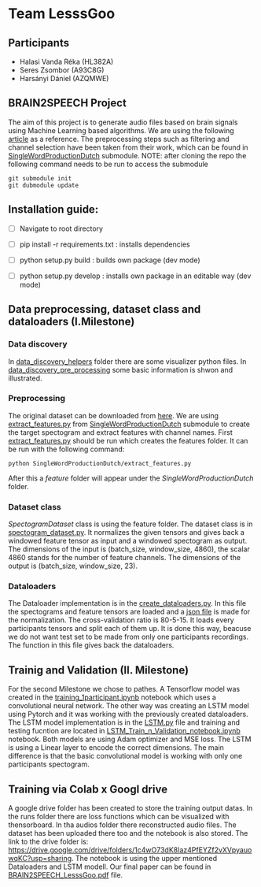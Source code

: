 # Team LesssGoo #

## Participants ##
* Halasi Vanda Réka (HL382A)
* Seres Zsombor (A93C8G)
* Harsányi Dániel (AZQMWE)

## BRAIN2SPEECH Project ##
The aim of this project is to generate audio files based on brain signals using Machine Learning based algorithms. We are using the following [article](https://www.nature.com/articles/s41597-022-01542-9) as a reference. The preprocessing steps such as filtering and channel selection have been taken from their work, which can be found in [SingleWordProductionDutch](https://github.com/neuralinterfacinglab/SingleWordProductionDutch/tree/28fb2d2db4c3332ba95f831208ffb5dd3dcde223) submodule.
NOTE: after cloning the repo the following command needs to be run to access the submodule

```
git submodule init
git dubmodule update
```

## Installation guide: ##
- [ ] Navigate to root directory
- [ ] pip install -r requirements.txt : installs dependencies
- [ ] python setup.py build : builds own package (dev mode)
- [ ] python setup.py develop : installs own package in an editable way (dev mode)


## Data preprocessing, dataset class and dataloaders (I.Milestone) ##
### Data discovery ###
In [data_discovery_helpers](data_discovery_helpers) folder there are some visualizer python files. In [data_discovery_pre_processing](data_discovery_pre_processing.ipynb) some basic information is shwon and illustrated.


### Preprocessing ###
The original dataset can be downloaded from [here](https://osf.io/nrgx6/). 
We are using [extract_features.py](https://github.com/neuralinterfacinglab/SingleWordProductionDutch/blob/main/extract_features.py) from [SingleWordProductionDutch](https://github.com/neuralinterfacinglab/SingleWordProductionDutch/tree/28fb2d2db4c3332ba95f831208ffb5dd3dcde223) submodule to create the target spectogram and extract features with channel names.
First [extract_features.py](https://github.com/neuralinterfacinglab/SingleWordProductionDutch/blob/main/extract_features.py) should be run which creates the features folder. 
It can be run with the following command:
```
python SingleWordProductionDutch/extract_features.py
```
After this a *feature* folder will appear under the *SingleWordProductionDutch* folder. 
### Dataset class ###
*SpectogramDataset* class is using the feature folder. 
The dataset class is in [spectogram_dataset.py](/spectogram_dataset.py). 
It normalizes the given tensors and gives back a windowed feature tensor as input and a windowed spectogram as output. 
The dimensions of the input is (batch_size, window_size, 4860), the scalar 4860 stands for the number of feature channels. 
The dimensions of the output is (batch_size, window_size, 23).
### Dataloaders ###
The Dataloader implementation is in the [create_dataloaders.py](/create_dataloaders.py). 
In this file the spectograms and feature tensors are loaded and a [json file](/train_stats.json) is made for the normalization. 
The cross-validation ratio is 80-5-15. 
It loads every participants tensors and split each of them up. 
It is done this way, beacuse we do not want test set to be made from only one participants recordings.
The function in this file gives back the dataloaders.

## Trainig and Validation (II. Milestone)
For the second Milestone we chose to pathes. A Tensorflow model was created in the [training_1participant.ipynb](https://github.com/vandahalasi/BRAIN2SPEECH_LesssGoo/blob/main/training_1participant.ipynb) notebook which uses a convolutional neural network. The other way was creating an LSTM model using Pytorch and it was working with the previously created dataloaders. The LSTM model implementation is in the [LSTM.py](https://github.com/vandahalasi/BRAIN2SPEECH_LesssGoo/blob/main/LSTM.py) file and training and testing fucntion are located in [LSTM_Train_n_Validation_notebook.ipynb](https://github.com/vandahalasi/BRAIN2SPEECH_LesssGoo/blob/main/LSTM_Train_n_Validation_notebook.ipynb) notebook.
Both models are using Adam optimizer and MSE loss. The LSTM is using a Linear layer to encode the correct dimensions. 
The main difference is that the basic convolutional model is working with only one participants spectogram.

## Training via Colab x Googl drive
A google drive folder has been created to store the training output datas. In the runs folder there are loss functions which can be visualized with thensorboard. In tha audios folder there reconstructed audio files. The dataset has been uploaded there too and the notebook is also stored. The link to the drive folder is: https://drive.google.com/drive/folders/1c4wO73dK8Iaz4PfEYZf2vXVpyauowqKC?usp=sharing. The notebook is using the upper mentioned Dataloaders and LSTM modell.
Our final paper can be found in [BRAIN2SPEECH_LesssGoo.pdf](https://github.com/vandahalasi/BRAIN2SPEECH_LesssGoo/blob/main/BRAIN2SPEECH_LesssGoo.pdf) file.
